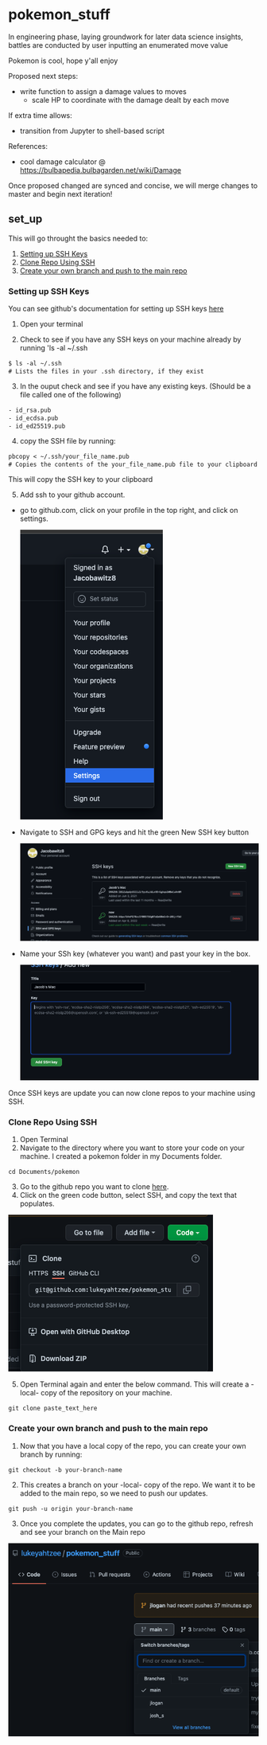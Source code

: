 # pokemon_stuff

In engineering phase, laying groundwork for later data science insights, battles are conducted by user inputting an enumerated move value

Pokemon is cool, hope y'all enjoy

Proposed next steps:

- write function to assign a damage values to moves
  - scale HP to coordinate with the damage dealt by each move

If extra time allows:

- transition from Jupyter to shell-based script

References:

- cool damage calculator @ <https://bulbapedia.bulbagarden.net/wiki/Damage>

Once proposed changed are synced and concise, we will merge changes to master and begin next iteration!

## set_up

This will go throught the basics needed to:

1. [Setting up SSH Keys](https://github.com/lukeyahtzee/pokemon_stuff/tree/main#setting-up-ssh-keys)
2. [Clone Repo Using SSH](https://github.com/lukeyahtzee/pokemon_stuff/tree/main#clone-repo-using-ssh)
3. [Create your own branch and push to the main repo](https://github.com/lukeyahtzee/pokemon_stuff/tree/main#create-your-own-branch-and-push-to-the-main-repo)

### Setting up SSH Keys

You can see github's documentation for setting up SSH keys [here](https://docs.github.com/en/authentication/connecting-to-github-with-ssh)

1. Open your terminal

2. Check to see if you have any SSH keys on your machine already by running 'ls -al ~/.ssh

```
$ ls -al ~/.ssh
# Lists the files in your .ssh directory, if they exist
```

3. In the ouput check and see if you have any existing keys. (Should be a file called one of the following)

```
- id_rsa.pub
- id_ecdsa.pub
- id_ed25519.pub
```

4. copy the SSH file by running:

```
pbcopy < ~/.ssh/your_file_name.pub
# Copies the contents of the your_file_name.pub file to your clipboard
```

This will copy the SSH key to your clipboard

5. Add ssh to your github account.

- go to github.com, click on your profile in the top right, and click on settings.

  ![dropdown to settings](/imgs/settings.png)

- Navigate to SSH and GPG keys and hit the green New SSH key button

  ![nav to  new ssh key button](/imgs/new_ssh_key.png)

- Name your SSh key (whatever you want) and past your key in the box.

  ![nav to add new ssh key](/imgs/add_ssh_keys.png)

Once SSH keys are update you can now clone repos to your machine using SSH.

### Clone Repo Using SSH

1. Open Terminal
2. Navigate to the directory where you want to store your code on your machine.
  I created a pokemon folder in my Documents folder.

  ```
  cd Documents/pokemon
  ```

3. Go to the github repo you want to clone [here](https://github.com/lukeyahtzee/pokemon_stuff).
4. Click on the green code button, select SSH, and copy the text that populates.

  ![copy ssh key from repo](/imgs/clone_via_ssh.png)

5. Open Terminal again and enter the below command.
This will create a -local- copy of the repository on your machine.

```
git clone paste_text_here
```

### Create your own branch and push to the main repo

1. Now that you have a local copy of the repo, you can create your own branch by running:

```
git checkout -b your-branch-name
```

2. This creates a branch on your -local- copy of the repo. We want it to be added to the main repo, so we need to push our updates.

```
git push -u origin your-branch-name
```

3. Once you complete the updates, you can go to the github repo, refresh and see your branch on the Main repo

![see the new branch on the main repo](/imgs//see_new_branch.png)
